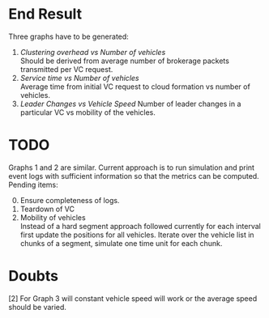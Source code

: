 # End Result
Three graphs have to be generated:  
1. _Clustering overhead vs Number of vehicles_  
Should be derived from average number of brokerage packets transmitted per VC request.
2. _Service time vs Number of vehicles_  
Average time from initial VC request to cloud formation vs number of vehicles.
3. _Leader Changes vs Vehicle Speed_
Number of leader changes in a particular VC vs mobility of the vehicles.

# TODO
Graphs 1 and 2 are similar. Current approach is to run simulation and print event logs with sufficient information so that the metrics can be computed. Pending items:  

0. Ensure completeness of logs.
1. Teardown of VC
2. Mobility of vehicles  
Instead of a hard segment approach followed currently for each interval first update the positions for all vehicles. Iterate over the vehicle list in chunks of a segment, simulate one time unit for each chunk.

# Doubts
[2] For Graph 3 will constant vehicle speed will work or the average speed should be varied.
